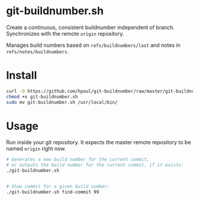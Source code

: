 # git-buildnumber.sh

Create a continuous, consistent buildnumber independent of branch.
Synchronizes with the remote `origin` repository.

Manages build numbers based on `refs/buildnumbers/last` and notes in `refs/notes/buildnumbers`.

# Install

```bash
curl -O https://github.com/hpoul/git-buildnumber/raw/master/git-buildnumber.sh
chmod +x git-buildnumber.sh
sudo mv git-buildnumber.sh /usr/local/bin/
```

# Usage

Run inside your git repository. It expects the master remote repository to be named `origin` right now.

```bash
# Generates a new build number for the current commit, 
# or outputs the build number for the current commit, if it exists:
./git-buildnumber.sh 


# Show commit for a given build number:
./git-buildnumber.sh find-commit 99
```



